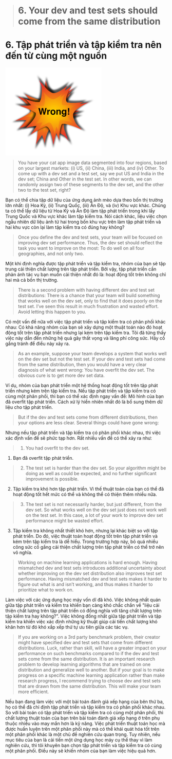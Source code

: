 > # 6. Your dev and test sets should come from the same distribution

# 6. Tập phát triển và tập kiểm tra nên đến từ cùng một nguồn

<img src="../imgs/C06_01.png" width=300 align=center>

> You have your cat app image data segmented into four regions, based on your largest markets: (i) US, (ii) China, (iii) India, and (iv) Other. To come up with a dev set and a test set, say we put US and India in the dev set; China and Other in the test set. In other words, we can randomly assign two of these segments to the dev set, and the other two to the test set, right?

Bạn có thể chia tập dữ liệu của ứng dụng ảnh mèo dựa theo bốn thị trường lớn nhất: (i) Hoa Kỳ, (ii) Trung Quốc, (iii) Ấn Độ, và (iv) Khu vực khác. Chúng ta có thể lấy dữ liệu từ Hoa Kỳ và Ấn Độ làm tập phát triển trong khi lấy Trung Quốc và Khu vực khác làm tập kiểm tra. Nói cách khác, liệu việc chọn ngẫu nhiên dữ liệu ảnh từ hai trong bốn khu vực trên làm tập phát triển và hai khu vực còn lại làm tập kiểm tra có đúng hay không?

> Once you define the dev and test sets, your team will be focused on improving dev set performance. Thus, the dev set should reflect the task you want to improve on the most: To do well on all four geographies, and not only two.

Một khi định nghĩa được tập phát triển và tập kiểm tra, nhóm của bạn sẽ tập trung cải thiện chất lượng trên tập phát triển. Bởi vậy, tập phát triển cần phản ánh tác vụ bạn muốn cải thiện nhất đó là: hoạt động tốt trên không chỉ hai mà cả bốn thị trường.

> There is a second problem with having different dev and test set distributions: There is a chance that your team will build something that works well on the dev set, only to find that it does poorly on the test set. I’ve seen this result in much frustration and wasted effort. Avoid letting this happen to you.

Có một vấn đề nữa với việc tập phát triển và tập kiểm tra có phân phối khác nhau: Có khả năng nhóm của bạn sẽ xây dựng một thuật toán nào đó hoạt động tốt trên tập phát triển nhưng lại kém trên tập kiểm tra. Tôi đã từng thấy việc này dẫn đến những hệ quả gây thất vọng và lãng phí công sức. Hãy cố gắng tránh để điều này xảy ra.

> As an example, suppose your team develops a system that works well on the dev set but not the test set. If your dev and test sets had come from the same distribution, then you would have a very clear diagnosis of what went wrong: You have overfit the dev set. The obvious cure is to get more dev set data.

Ví dụ, nhóm của bạn phát triển một hệ thống hoạt động tốt trên tập phát triển nhưng kém trên tập kiểm tra. Nếu tập phát triển và tập kiểm tra có cùng một phân phối, thì bạn có thể xác định ngay vấn đề: Mô hình của bạn đã overfit tập phát triển. Cách xử lý hiển nhiên nhất đó là bổ sung thêm dữ liệu cho tập phát triển.

> But if the dev and test sets come from different distributions, then your options are less clear. Several things could have gone wrong:

Nhưng nếu tập phát triển và tập kiểm tra có phân phối khác nhau, thì việc xác định vấn đề sẽ phức tạp hơn. Rất nhiều vấn đề có thể xảy ra như:

> 1. You had overfit to the dev set.

1. Bạn đã overfit tập phát triển.

> 2. The test set is harder than the dev set. So your algorithm might be doing as well as could be expected, and no further significant improvement is possible.

2. Tập kiểm tra khó hơn tập phát triển. Vì thế thuật toán của bạn có thể đã hoạt động tốt hết mức có thể và không thể có thiện thêm nhiều nữa.

> 3. The test set is not necessarily harder, but just different, from the dev set. So what works well on the dev set just does not work well on the test set. In this case, a lot of your work to improve dev set performance might be wasted effort.

3. Tập kiểm tra không nhất thiết khó hơn, nhưng lại khác biệt so với tập phát triển. Do đó, việc thuật toán hoạt động tốt trên tập phát triển và kém trên tập kiểm tra là dễ hiểu. Trong trường hợp này, bỏ quá nhiều công sức cố gắng cải thiện chất lượng trên tập phát triển có thể trở nên vô nghĩa.

> Working on machine learning applications is hard enough. Having mismatched dev and test sets introduces additional uncertainty about whether improving on the dev set distribution also improves test set performance. Having mismatched dev and test sets makes it harder to figure out what is and isn’t working, and thus makes it harder to prioritize what to work on.

Làm việc với các ứng dụng học máy vốn dĩ đã khó. Việc không nhất quán giữa tập phát triển và kiểm tra khiến bạn càng khó chắc chắn về "liệu cải thiện chất lượng trên tập phát triển có đồng nghĩa với tăng chất lượng trên tập kiểm tra hay không?". Việc không đồng nhất giữa tập phát triển và tập kiểm tra khiến việc xác định những kỹ thuật giúp cải tiến chất lượng khó khăn hơn từ đó khó xắp xếp thứ tự ưu tiên giữa các tác vụ.

> If you are working on a 3rd party benchmark problem, their creator might have specified dev and test sets that come from different distributions. Luck, rather than skill, will have a greater impact on your performance on such benchmarks compared to if the dev and test sets come from the same distribution. It is an important research problem to develop learning algorithms that are trained on one distribution and generalize well to another. But if your goal is to make progress on a specific machine learning application rather than make research progress, I recommend trying to choose dev and test sets that are drawn from the same distribution. This will make your team more efficient.

Nếu bạn đang làm việc với một bài toán đánh giá xếp hạng của bên thứ ba, họ có thể đã chỉ định tập phát triển và tập kiểm tra có phân phối khác nhau. So với bài toán có tập phát triển và tập kiểm tra có cùng một phân phối, thì chất lượng thuật toán của bạn trên bài toán đánh giá xếp hạng ở trên phụ thuộc nhiều vào may mắn hơn là kỹ năng. Việc phát triển thuật toán học mà được huấn luyện trên một phân phối này mà có thể khái quát hóa tốt trên một phân phối khác là một chủ đề nghiên cứu quan trọng. Tuy nhiên, nếu mục tiêu của bạn là cải tiến một ứng dụng học máy cụ thể thay vì làm nghiên cứu, thì tôi khuyên bạn chọn tập phát triển và tập kiểm tra có cùng một phân phối. Điều này sẽ khiến nhóm của bạn làm việc hiệu quả hơn.
